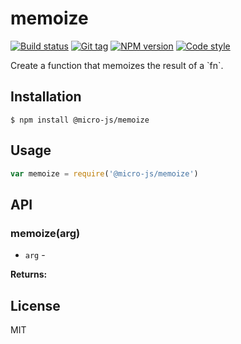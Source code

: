 
# memoize

[![Build status][travis-image]][travis-url]
[![Git tag][git-image]][git-url]
[![NPM version][npm-image]][npm-url]
[![Code style][standard-image]][standard-url]

Create a function that memoizes the result of a &#x60;fn&#x60;.

## Installation

    $ npm install @micro-js/memoize

## Usage

```js
var memoize = require('@micro-js/memoize')

```

## API

### memoize(arg)

- `arg` -

**Returns:**

## License

MIT

[travis-image]: https://img.shields.io/travis/micro-js/memoize.svg?style=flat-square
[travis-url]: https://travis-ci.org/micro-js/memoize
[git-image]: https://img.shields.io/github/tag/micro-js/memoize.svg
[git-url]: https://github.com/micro-js/memoize
[standard-image]: https://img.shields.io/badge/code%20style-standard-brightgreen.svg?style=flat
[standard-url]: https://github.com/feross/standard
[npm-image]: https://img.shields.io/npm/v/@micro-js/memoize.svg?style=flat-square
[npm-url]: https://npmjs.org/package/@micro-js/memoize
